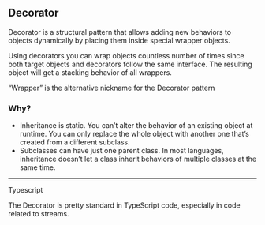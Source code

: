 Decorator
------

Decorator is a structural pattern that allows adding new behaviors to objects dynamically by placing them inside special wrapper objects.

Using decorators you can wrap objects countless number of times since both target objects and decorators follow the same interface. The resulting object will get a stacking behavior of all wrappers.

“Wrapper” is the alternative nickname for the Decorator pattern

### Why?
- Inheritance is static. You can’t alter the behavior of an existing object at runtime. You can only replace the whole object with another one that’s created from a different subclass.
- Subclasses can have just one parent class. In most languages, inheritance doesn’t let a class inherit behaviors of multiple classes at the same time.
----

Typescript

The Decorator is pretty standard in TypeScript code, especially in code related to streams.